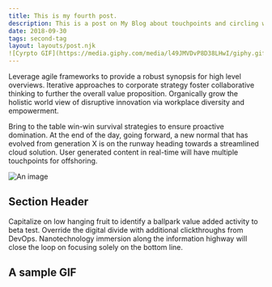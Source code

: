 ```yaml
---
title: This is my fourth post.
description: This is a post on My Blog about touchpoints and circling wagons.
date: 2018-09-30
tags: second-tag
layout: layouts/post.njk
![Cyrpto GIF](https://media.giphy.com/media/l49JMVDvP8D38LHwI/giphy.gif)
---
```

Leverage agile frameworks to provide a robust synopsis for high level overviews. Iterative approaches to corporate strategy foster collaborative thinking to further the overall value proposition. Organically grow the holistic world view of disruptive innovation via workplace diversity and empowerment.

Bring to the table win-win survival strategies to ensure proactive domination. At the end of the day, going forward, a new normal that has evolved from generation X is on the runway heading towards a streamlined cloud solution. User generated content in real-time will have multiple touchpoints for offshoring.

![An image](https://cdn.pixabay.com/photo/2020/08/25/11/11/zebra-5516455_1280.jpg)

## Section Header

Capitalize on low hanging fruit to identify a ballpark value added activity to beta test. Override the digital divide with additional clickthroughs from DevOps. Nanotechnology immersion along the information highway will close the loop on focusing solely on the bottom line.

## A sample GIF




